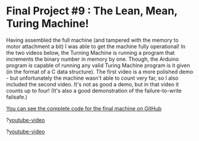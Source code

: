 # Final Project #9 : The Lean, Mean, Turing Machine!

Having assembled the full machine (and tampered with the memory to motor attachment a bit) I was able to get the machine fully operational! In the two videos below, the Turning Machine is running a program that increments the binary number in memory by one. Though, the Arduino program is capable of running any valid Turing Machine program is it given (in the format of a C data structure). The first video is a more polished demo - but unfortunately the machine wasn't able to count very far, so I also included the second video. It's not as good a demo, but in that video it counts up to four! (It's also a good demonstration of the failure-to-write failsafe.)

[You can see the complete code for the final machine on GitHub](https://github.com/JoshIsAStudent/physical-computing/tree/main/final-project/arduino-program)

?[youtube-video](WRYNrWkzYCs)

?[youtube-video](npGdXoWBmCI)
